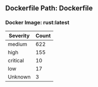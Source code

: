 ## Dockerfile Path: Dockerfile

### Docker Image: rust:latest
| Severity | Count |
|----------|-------|
| medium | 622 |
| high | 155 |
| critical | 10 |
| low | 17 |
| Unknown | 3 |